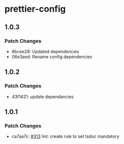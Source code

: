 # prettier-config

## 1.0.3

### Patch Changes

- 6bcee28: Updated dependencies
- 06e3aed: Rename config dependencies

## 1.0.2

### Patch Changes

- 43f1421: update dependancies

## 1.0.1

### Patch Changes

- ca7aa7c: [#313](https://gitlab.mgdis.fr/core/core-ui/core-ui/-/issues/313) lint: create rule to set tsdoc mandatory
